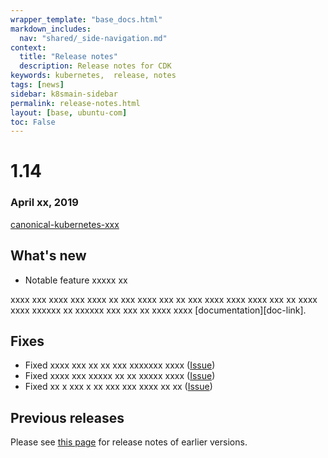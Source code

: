 ```yaml
---
wrapper_template: "base_docs.html"
markdown_includes:
  nav: "shared/_side-navigation.md"
context:
  title: "Release notes"
  description: Release notes for CDK
keywords: kubernetes,  release, notes
tags: [news]
sidebar: k8smain-sidebar
permalink: release-notes.html
layout: [base, ubuntu-com]
toc: False
---
```


# 1.14

### April xx, 2019

 [canonical-kubernetes-xxx][bundle]

## What's new

- Notable feature xxxxx xx

xxxx xxx xxxx xxx xxxx xx xxx xxxx xxx xx xxx xxxx xxxx xxxx xxx xx xxxx xxxx xxxxxx xx
xxxxxx xxx xxx xx xxxx xxxx  [documentation][doc-link].

## Fixes

- Fixed xxxx xxx xx xx xxx xxxxxxx xxxx ([Issue](https://bugs.launchpad.net/charmed-kubernetes/))
- Fixed xxxx xxx xxxxx xx xx xxxxx xxxx ([Issue](https://bugs.launchpad.net/charmed-kubernetes/))
- Fixed xx x xxx x xx xxx xxx xxxx xx xx ([Issue](https://bugs.launchpad.net/charmed-kubernetes/))

## Previous releases

Please see [this page][historic] for release notes of earlier versions.

<!--LINKS-->
[bundle]: https://api.jujucharms.com/charmstore/v5/canonical-kubernetes-xxx/archive/bundle.yaml
[historic]: /release-notes-historic
